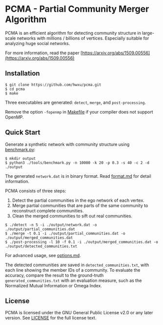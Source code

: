 # PCMA - Partial Community Merger Algorithm

PCMA is an efficient algorithm for detecting community structure in large-scale networks with millions / billions of vertices. Especially suitable for analyzing huge social networks.

For more information, read the paper [https://arxiv.org/abs/1509.00556](https://arxiv.org/abs/1509.00556)

## Installation

```
$ git clone https://github.com/hwxu/pcma.git
$ cd pcma
$ make
```

Three executables are generated: `detect`, `merge`, and `post-processing`.

Remove the option `-fopenmp` in [Makefile](Makefile) if your compiler does not support OpenMP.

## Quick Start

Generate a synthetic network with community structure using [benchmark.py](tools/benchmark.py):

```
$ mkdir output
$ python3 ./tools/benchmark.py -n 10000 -k 20 -p 0.3 -s 40 -c 2 -d ./output
```

The generated `network.dat` is in binary format. Read [format.md](docs/format.md) for detail information.

PCMA consists of three steps:
1. Detect the partial communities in the ego network of each vertex.
2. Merge partial communities that are parts of the same community to reconstruct complete communities.
3. Clean the merged communities to sift out real communities.

```
$ ./detect -n 5 -i ./output/network.dat -o ./output/partial_communities.dat
$ ./merge -t 0.1 -i ./output/partial_communities.dat -o ./output/merged_communities.dat
$ ./post-processing -l 10 -f 0.1 -i ./output/merged_communities.dat -o ./output/detected_communities.txt
```

For advanced usage, see [options.md](docs/options.md).

The detected communities are saved in `detected_communities.txt`, with each line showing the member IDs of a community. To evaluate the accuracy, compare the result to the ground-truth `generated_communities.txt` with an evaluation measure, such as the Normalized Mutual Information or Omega Index.

## License

PCMA is licensed under the GNU General Public License v2.0 or any later version. See [LICENSE](LICENSE) for the full license text.
